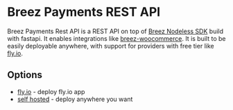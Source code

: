 # Breez Payments REST API
Breez Payments Rest API is a REST API on top of [Breez Nodeless SDK](https://github.com/breez/breez-sdk-liquid) build with fastapi. It enables integrations like [breez-woocommerce](https://github.com/breez/breez-woocommerce). It is built to be easily deployable anywhere, with support for providers with free tier like [fly.io](./fly/README.md).


## Options
- [fly.io](./fly/README.md) - deploy fly.io app 
- [self hosted](./fly/DEV.md) - deploy anywhere you want